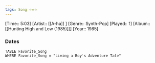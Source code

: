 ```yaml
---
tags: Song ⭐⭐⭐ 
---
```

[Time:: 5:03]
[Artist:: [[A-ha]] ]
[Genre:: Synth-Pop]
[Played:: 1]
[Album:: [[Hunting High and Low (1985)]]]
[Year:: 1985]
### Dates
````dataview
TABLE Favorite_Song
WHERE Favorite_Song = "Living a Boy's Adventure Tale"
````